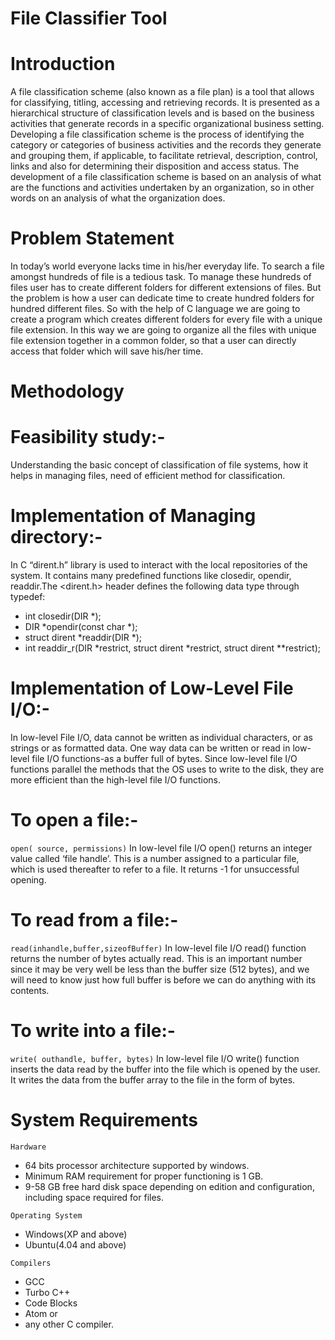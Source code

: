 # File Classifier Tool
# Introduction

A file classification scheme (also known as a file plan) is a tool that allows for classifying, titling, accessing and retrieving records. It is presented as a hierarchical structure of classification levels and is based on the business activities that generate records in a specific organizational business setting. Developing a file classification scheme is the process of identifying the category or categories of business activities and the records they generate and grouping them, if applicable, to facilitate retrieval, description, control, links and also for determining their disposition and access status. The development of a file classification scheme is based on an analysis of what are the functions and activities undertaken by an organization, so in other words on an analysis of what the organization does. 

# Problem Statement

In today’s world everyone lacks time in his/her everyday life. To search a file amongst hundreds of file is a tedious task. To manage these hundreds of files user has to create different folders for different extensions of files. But the problem is how a user can dedicate time to create hundred folders for hundred different files.
 So with the help of C language we are going to create a program which creates different folders for every file with a unique file extension. In this way we are going to organize all the files with unique file extension together in a common folder, so that a user can directly access that folder which will save his/her time.

# Methodology

  # Feasibility study:-
  Understanding the basic concept of classification of file systems, how it helps in managing files, need of efficient method for classification.

  # Implementation of Managing directory:-
  In C “dirent.h” library is used to interact with the local repositories of the system. It contains many predefined functions like closedir, opendir, readdir.The <dirent.h> header defines the following data type through typedef:
 - int            closedir(DIR *);
 - DIR           *opendir(const char *);
 - struct dirent *readdir(DIR *);
 - int            readdir_r(DIR *restrict, struct dirent *restrict, struct dirent **restrict);



  # Implementation of Low-Level File I/O:-
  In low-level File I/O, data cannot be written as individual characters, or as strings or as formatted data. One way data can be written or read in low-level file I/O functions-as a buffer full of bytes.
  Since low-level file I/O functions parallel the methods that the OS uses to write to the disk, they are more efficient than the high-level file I/O functions.
  
  # To open a file:-
  `open( source, permissions)`
   In low-level file I/O open() returns an integer value called ‘file handle’. This is a number assigned to a particular file, which is used thereafter to refer to a file. It returns -1 for unsuccessful opening. 
  
  # To read from a file:-
  `read(inhandle,buffer,sizeofBuffer)`
	In low-level file I/O read() function returns the number of bytes actually read. This is an important number since it may be very well be less than the buffer size (512 bytes), and we will need to know just how full buffer is before we can do anything with its contents.
	
  # To write into a file:- 
  `write( outhandle, buffer, bytes)`
  In low-level file I/O write() function inserts the data read by the buffer into the file which is opened by the user. It writes the data from the buffer array to the file in the form of bytes.

 # System Requirements
 `Hardware`
 - 64 bits processor architecture supported by windows.
 - Minimum RAM requirement for proper functioning is 1 GB.
 - 9-58 GB free hard disk space depending on edition and configuration, including space required for files.
 
 `Operating System`
 - Windows(XP and above)
 - Ubuntu(4.04 and above)
 
 `Compilers`
 - GCC
 - Turbo C++
 - Code Blocks
 - Atom or
 - any other C compiler.
